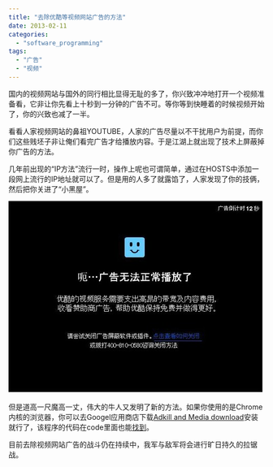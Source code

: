 ```yaml
---
title: "去除优酷等视频网站广告的方法"
date: 2013-02-11
categories: 
  - "software_programming"
tags: 
  - "广告"
  - "视频"
---
```


国内的视频网站与国外的同行相比显得无耻的多了，你兴致冲冲地打开一个视频准备看，它非让你先看上十秒到一分钟的广告不可。等你等到快睡着的时候视频开始了，你的兴致也减了一半。

看看人家视频网站的鼻祖YOUTUBE，人家的广告尽量以不干扰用户为前提，而你们这些贱坯子非让俺们看完广告才给播放内容。于是江湖上就出现了技术上屏蔽掉你广告的方法。

几年前出现的“IP方法”流行一时，操作上呢也可谓简单，通过在HOSTS中添加一段网上流行的IP地址就可以了。但是用的人多了就露馅了，人家发现了你的技俩，然后把你关进了“小黑屋”。

![video_ad](images/8463540011_a856c0ec45.jpg)

但是道高一尺魔高一丈，伟大的牛人又发明了新的方法。如果你使用的是Chrome内核的浏览器，你可以去Googel应用商店下载[Adkill and Media download](https://chrome.google.com/webstore/detail/adkill-and-media-download/lcibdonokophlabplhpmmmjjbgohgcok?hl=zh-CN "去除视频广告插件")安装就行了，该程序的代码在code里面也能[找到](http://code.google.com/p/adkill-and-media-download/ "adkill-and-media-download")。

目前去除视频网站广告的战斗仍在持续中，我军与敌军将会进行旷日持久的拉锯战。
